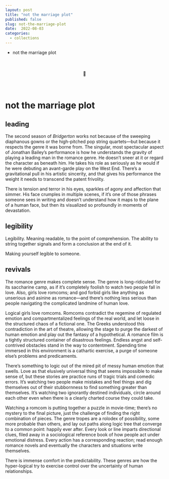 ```yaml
---
layout: post
title: "not the marriage plot"
published: false
slug: not-the-marriage-plot
date:  2022-08-03
categories:
  - collections
---
```



- not the marriage plot

<br />

<h4 style="text-align:center">💌</h4>

<!--more-->

<br/>

  

# not the marriage plot

## leading

The second season of _Bridgerton_ works not because of the sweeping diaphanous gowns or the high-pitched pop string quartets—but because it respects the genre it was borne from. The singular, most spectacular aspect of Jonathan Bailey’s performance is how he understands the gravity of playing a leading man in the romance genre. He doesn’t sneer at it or regard the character as beneath him. He takes his role as seriously as he would if he were debuting an avant-garde play on the West End. There’s a gravitational pull in his artistic sincerity, and that gives his performance the weight it needs to transcend the patent frivolity.

There is tension and terror in his eyes, sparkles of agony and affection that simmer. His face crumples in multiple scenes, if it’s one of those phrases someone sees in writing and doesn’t understand how it maps to the plane of a human face, but then its visualized so profoundly in moments of devastation.

## legibility

Legibility. Meaning readable, to the point of comprehension. The ability to string together signals and form a conclusion at the end of it.

Making yourself legible to someone.


## revivals

The romance genre makes complete sense. The genre is long-ridiculed for its saccharine camp, as if it’s completely foolish to watch two people fall in love. Also, girls love romcoms; and god forbid girls like anything as unserious and asinine as romance—and there’s nothing less serious than people navigating the complicated landmine of human love.

Logical girls love romcoms. Romcoms contradict the regemine of regulated emotion and compartmentalized feelings of the real world, and let loose in the structured chaos of a fictional one. The Greeks understood this contradiction in the art of theatre, allowing the stage to purge the darkest of human emotion and play out the fantasy of a hypothetical. A romance film is a tightly structured container of disastrous feelings. Endless angst and self-contrived obstacles stand in the way to contentment. Spending time immersed in this environment is a cathartic exercise, a purge of someone else’s problems and predicaments.

There’s something to logic out of the mired pit of messy human emotion that swells. Love as that elusively universal thing that seems impossible to make sense of, but these stories are practice runs of tragic trials and comedic errors. It’s watching two people make mistakes and feel things and dig themselves out of their stubbornness to find something greater than themselves. It’s watching two ignorantly destined individuals, circle around each other even when there is a clearly charted course they could take.

Watching a romcom is putting together a puzzle in movie-time; there’s no mystery to the final picture, just the challenge of finding the right combination of pieces. The genre tropes are a rolodex of possibility, some more probable than others, and lay out paths along logic tree that converge to a common point: happily ever after. Every look or line imparts directional clues, filed away in a sociological reference book of how people act under emotional distress. Every action has a corresponding reaction; read enough romance novels and eventually the characters and situations write themselves.

There is immense comfort in the predictability. These genres are how the hyper-logical try to exercise control over the uncertainty of human relationships.